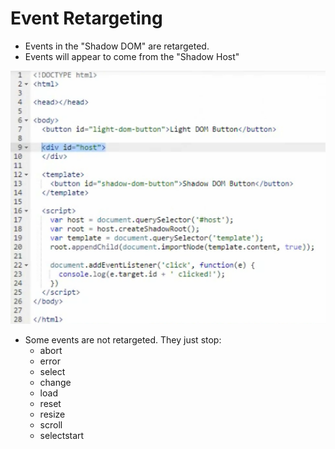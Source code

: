 # Event Retargeting

* Events in the "Shadow DOM" are retargeted.
* Events will appear to come from the "Shadow Host"

![Event retargeting](../.gitbook/assets/image%20%287%29.png)

* Some events are not retargeted. They just stop:
  * abort
  * error
  * select
  * change
  * load
  * reset
  * resize
  * scroll
  * selectstart

